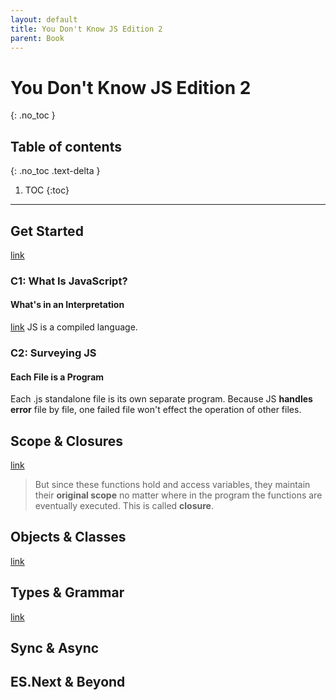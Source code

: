 ```yaml
---
layout: default
title: You Don't Know JS Edition 2
parent: Book
---
```


# You Don't Know JS Edition 2
{: .no_toc }

## Table of contents
{: .no_toc .text-delta }

1. TOC
{:toc}

---

## Get Started
[link](https://github.com/getify/You-Dont-Know-JS/blob/2nd-ed/get-started/README.md)
### C1: What Is JavaScript?
#### What's in an Interpretation 
[link](https://github.com/getify/You-Dont-Know-JS/blob/2nd-ed/get-started/ch1.md#whats-in-an-interpretation)
JS is a compiled language.

### C2: Surveying JS
#### Each File is a Program

Each .js standalone file is its own separate program. Because JS **handles error** file by file, one failed file won't effect the operation of other files.
## Scope & Closures
[link](https://github.com/getify/You-Dont-Know-JS/blob/2nd-ed/scope-closures/README.md)
> But since these functions hold and access variables, they maintain their **original scope** no matter where in the program the functions are eventually executed. This is called **closure**.



## Objects & Classes
[link](https://github.com/getify/You-Dont-Know-JS/blob/2nd-ed/objects-classes/README.md)


## Types & Grammar
[link](https://github.com/getify/You-Dont-Know-JS/blob/2nd-ed/types-grammar/README.md)


## Sync & Async


## ES.Next & Beyond